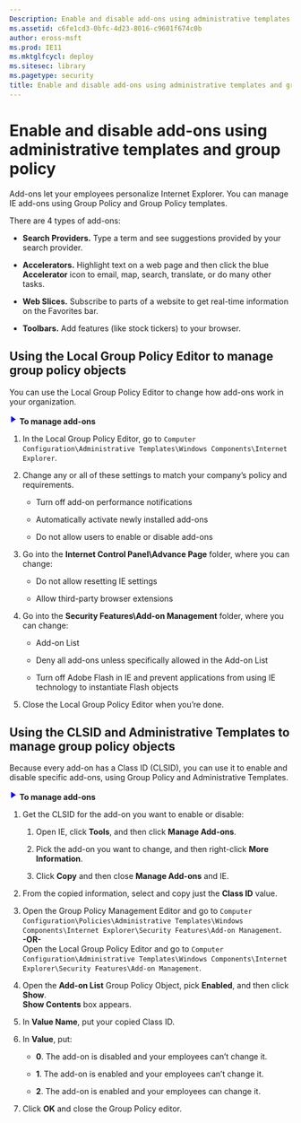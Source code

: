 ```yaml
---
Description: Enable and disable add-ons using administrative templates and group policy
ms.assetid: c6fe1cd3-0bfc-4d23-8016-c9601f674c0b
author: eross-msft
ms.prod: IE11
ms.mktglfcycl: deploy
ms.sitesec: library
ms.pagetype: security
title: Enable and disable add-ons using administrative templates and group policy (Internet Explorer 11 for IT Pros)
---
```


# Enable and disable add-ons using administrative templates and group policy
Add-ons let your employees personalize Internet Explorer. You can manage IE add-ons using Group Policy and Group Policy templates.

There are 4 types of add-ons:

-   **Search Providers.** Type a term and see suggestions provided by your search provider.

-   **Accelerators.** Highlight text on a web page and then click the blue **Accelerator** icon to email, map, search, translate, or do many other tasks.

-   **Web Slices.** Subscribe to parts of a website to get real-time information on the Favorites bar.

-   **Toolbars.** Add features (like stock tickers) to your browser.

## Using the Local Group Policy Editor to manage group policy objects
You can use the Local Group Policy Editor to change how add-ons work in your organization.

 ![](images/wedge.gif) **To manage add-ons**

1.  In the Local Group Policy Editor, go to `Computer Configuration\Administrative Templates\Windows Components\Internet Explorer`.

2.  Change any or all of these settings to match your company’s policy and requirements.

    -   Turn off add-on performance notifications

    -   Automatically activate newly installed add-ons

    -   Do not allow users to enable or disable add-ons

3.  Go into the **Internet Control Panel\\Advance Page** folder, where you can change:

    -   Do not allow resetting IE settings

    -   Allow third-party browser extensions

4.  Go into the **Security Features\\Add-on Management** folder, where you can change:

    -   Add-on List

    -   Deny all add-ons unless specifically allowed in the Add-on List

    -   Turn off Adobe Flash in IE and prevent applications from using IE technology to instantiate Flash objects

5.  Close the Local Group Policy Editor when you’re done.

## Using the CLSID and Administrative Templates to manage group policy objects
Because every add-on has a Class ID (CLSID), you can use it to enable and disable specific add-ons, using Group Policy and Administrative Templates.

 ![](images/wedge.gif) **To manage add-ons**

1.  Get the CLSID for the add-on you want to enable or disable:

    1.  Open IE, click **Tools**, and then click **Manage Add-ons**.

    2.  Pick the add-on you want to change, and then right-click **More Information**.

    3.  Click **Copy** and then close **Manage Add-ons** and IE.

2.  From the copied information, select and copy just the **Class ID** value.

3.  Open the Group Policy Management Editor and go to `Computer Configuration\Policies\Administrative Templates\Windows Components\Internet Explorer\Security Features\Add-on Management`.
<br>**-OR-**<br>
Open the Local Group Policy Editor and go to `Computer Configuration\Administrative Templates\Windows Components\Internet Explorer\Security Features\Add-on Management`.

4.  Open the **Add-on List** Group Policy Object, pick **Enabled**, and then click **Show**.<br>
**Show Contents** box appears.

5.  In **Value Name**, put your copied Class ID.

6.  In **Value**, put:

    -   **0**. The add-on is disabled and your employees can’t change it.

    -   **1**. The add-on is enabled and your employees can’t change it.

    -   **2**. The add-on is enabled and your employees can change it.

7.  Click **OK** and close the Group Policy editor.

 

 



